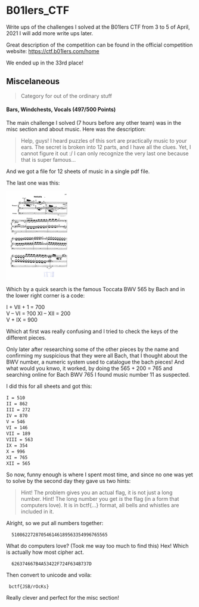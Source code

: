 # B01lers_CTF
Write ups of the challenges I solved at the B01lers CTF from 3 to 5 of April, 2021
I will add more write ups later.

Great description of the competition can be found in the official competition website: <https://ctf.b01lers.com/home>

We ended up in the 33rd place!

## Miscelaneous
>Category for out of the ordinary stuff

#### **Bars, Windchests, Vocals (497/500 Points)**
The main challenge I solved (7 hours before any other team) was in the misc section and about music.
Here was the description:

>Help, guys! 
>I heard puzzles of this sort are practically music to your ears. 
>The secret is broken into 12 parts, and I have all the clues. 
>Yet, I cannot figure it out :/ I can only recognize the very last one because that is super famous...

And we got a file for 12 sheets of music in a single pdf file.

The last one was this:

![Image of Bars, Windchests, Vocals](https://github.com/franfrancisco9/B01lers_CTF/blob/main/Bars,%20Windchests,%20Vocals.png)

Which by a quick search is the famous Toccata BWV 565 by Bach and in the lower right corner is a code:

I + VII + 1 = 700			
V – VI = ?00
XI – XII = 200     
V + IX = 900

Which at first was really confusing and I tried to check the keys of the different pieces.

Only later after researching some of the other pieces by the name and confirming my suspicious that they were all Bach, that I thought about the BWV number, a numeric system used to catalogue the bach pieces!
And what would you knwo, it worked, by doing the 565 + 200 = 765 and searching online for Bach BWV 765 I found music number 11 as suspected.

I did this for all sheets and got this:
```python3
I = 510
II = 862
III = 272
IV = 870
V = 546
VI = 146
VII = 189
VIII = 563
IX = 354 
X = 996
XI = 765
XII = 565
```
So now, funny enough is where I spent most time, and since no one was yet to solve by the second day they gave us two hints:

>Hint! The problem gives you an actual flag, it is not just a long number.
>Hint! The long number you get *is* the flag (in a form that computers love). It is in bctf{...} format, all bells and whistles are included in it.

Alright, so we put all numbers together:

```python3
  510862272870546146189563354996765565
```
What do computers love? (Took me way too much to find this) Hex! Which is actually how most cipher act.

```python3
  626374667B4A53422F724F634B737D
```

Then convert to unicode and voila:

```python3
 bctf{JSB/rOcKs}
```
Really clever and perfect for the misc section!
